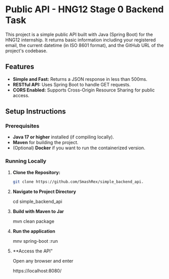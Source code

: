 # Public API - HNG12 Stage 0 Backend Task

This project is a simple public API built with Java (Spring Boot) for the HNG12 internship. It returns basic information including your registered email, the current datetime (in ISO 8601 format), and the GitHub URL of the project's codebase.

## Features

- **Simple and Fast:** Returns a JSON response in less than 500ms.
- **RESTful API:** Uses Spring Boot to handle GET requests.
- **CORS Enabled:** Supports Cross-Origin Resource Sharing for public access.

## Setup Instructions

### Prerequisites

- **Java 17 or higher** installed (if compiling locally).
- **Maven** for building the project.
- (Optional) **Docker** if you want to run the containerized version.

### Running Locally

1. **Clone the Repository:**

   ```sh
   git clone https://github.com/SmashRex/simple_backend_api.
   
2. **Navigate to Project Directory**

   cd simple_backend_api

3. **Build with Maven to Jar**

   mvn clean package

4. **Run the application**

   mnv spring-boot :run

5. **Access the API"
   
   Open any browser and enter
   
   https://localhost:8080/
